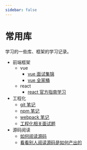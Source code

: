 ```yaml
---
sidebar: false
---
```

# 常用库

学习的一些库、框架的学习记录。

- 前端框架
  - vue
    - [vue 面试集锦](/libs/1.vue面试汇总.md)
    - [vue 全家桶](/libs/2.vue全家桶.md)
  - react
    - [react 官方指南学习](/libs/5.react.md)
- 工程化
  - [git 笔记](/libs/6.git.md)
  - [npm 笔记](/libs/4.npm.md)
  - [webpack 笔记](/libs/3.webpack.md)
  - [工程化相关面试题](/libs/0.engineering.md)
- 源码阅读
  - [如何阅读源码](https://mp.weixin.qq.com/s/xp7YhhzbhMC7d-FQkIU3BQ)
  - [看看别人阅读源码是如何产出的](https://www.processon.com/view/link/5f6d2beff346fb166d0ac4fd#map)
